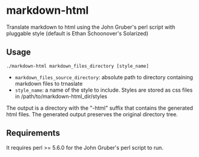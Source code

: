 # markdown-html
Translate markdown to html using the John Gruber's perl script with pluggable style (default is Ethan Schoonover's Solarized)

## Usage

`./markdown-html markdown_files_directory [style_name]`

- `markdown_files_source_directory`: absolute path to directory containing markdown files to trnaslate
- `style_name`: a name of the style to include. Styles are stored as css files in /path/to/markdown-html_dir/styles

The output is a directory with the "-html" suffix that contains the generated html files.
The generated output preserves the original directory tree.

## Requirements
It requires perl >= 5.6.0 for the John Gruber's perl script to run.
